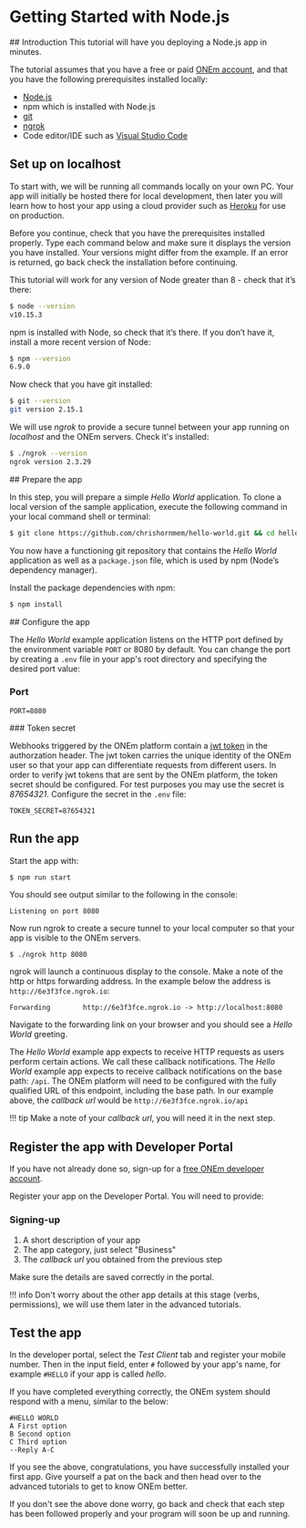 # Getting Started with Node.js

<!-- 1. Create a free [ONEm Developer Account](https://developer-portal.onem.zone/login) which requires a [Github](https://github.com/) account to login
1. Create a micro-app
<img src="/assets/create_app.jpg" width=350 style="float:right;margin-right:15px;" />

1. Setup app and user profile   
1. Clone a [Github](https://github.com/onem-developer) node.js template
1. To host your app use either [Heroku](https://heroku.com/) (online) or [ngrok](https://ngrok.com/) (local)

### Node.js templates contain

1. Node.js app folder
1. [Express](https://expressjs.com/en/starter/installing.html)
1. [PUG](https://pugjs.org/api/getting-started.html)
1. [onemsdk@latest](https://www.npmjs.com/package/onemsdk)
1. `.env` and `config.js` for port and other settings -->

<!-- Inline <img src="/assets/nodejs-new-pantone-black.png" width=50> With Reference Link -->
## Introduction
This tutorial will have you deploying a Node.js app in minutes.

The tutorial assumes that you have a free or paid [ONEm account]({{links.portal}}), and that you have the following prerequisites installed locally:

* <a href="https://nodejs.org/" target="_blank">Node.js</a>
* npm which is installed with Node.js
* <a href="https://github.com/" target="_blank">git</a>
* <a href="https://ngrok.com/download" target="_blank">ngrok</a>
* Code editor/IDE such as <a href="https://code.visualstudio.com/" target="_blank">Visual Studio Code</a>

## Set up on localhost

To start with, we will be running all commands locally on your own PC.  Your app will initially be hosted there for local development, then later you will learn how to host your app using a cloud provider such as <a href="https://https://devcenter.heroku.com/articles/getting-started-with-nodejs/" target="_blank">Heroku</a> for use on production.

Before you continue, check that you have the prerequisites installed properly. Type each command below and make sure it displays the version you have installed. Your versions might differ from the example. If an error is returned, go back check the installation before continuing.

This tutorial will work for any version of Node greater than 8 - check that it’s there:

```bash
$ node --version
v10.15.3
```

npm is installed with Node, so check that it’s there. If you don’t have it, install a more recent version of Node:

```bash
$ npm --version
6.9.0
```
Now check that you have git installed:

```bash
$ git --version
git version 2.15.1
```

We will use *ngrok* to provide a secure tunnel between your app running on *localhost* and the ONEm servers. Check it's installed:

```bash
$ ./ngrok --version
ngrok version 2.3.29
```

## Prepare the app

In this step, you will prepare a simple *Hello World* application.  To clone a local version of the sample application, execute the following command in your local command shell or terminal:

```bash
$ git clone https://github.com/chrishornmem/hello-world.git && cd hello-world
```

You now have a functioning git repository that contains the *Hello World* application as well as a `package.json` file, which is used by npm (Node’s dependency manager).

Install the package dependencies with npm:

```bash
$ npm install
```

## Configure the app

The *Hello World* example application listens on the HTTP port defined by the environment variable `PORT` or 8080 by default.  You can change the port by creating a `.env` file in your app's root directory and specifying the desired port value:

### Port
```
PORT=8080
```

### Token secret

Webhooks triggered by the ONEm platform contain a [jwt token](https://tools.ietf.org/html/rfc7519) in the authorzation header.  The jwt token carries the unique identity of the ONEm user so that your app can differentiate requests from different users.  In order to verify jwt tokens that are sent by the ONEm platform, the token secret should be configured.  For test purposes you may use the secret is *87654321*.  Configure the secret in the `.env` file:

```
TOKEN_SECRET=87654321
```

## Run the app

Start the app with:

```bash
$ npm run start
```

You should see output similar to the following in the console:

```
Listening on port 8080
```

Now run ngrok to create a secure tunnel to your local computer so that your app is visible to the ONEm servers.

```
$ ./ngrok http 8080
```

ngrok will launch a continuous display to the console.  Make a note of the http or https forwarding address.  In the example below the address is `http://6e3f3fce.ngrok.io`:

```
Forwarding        http://6e3f3fce.ngrok.io -> http://localhost:8080
```

Navigate to the forwarding link on your browser and you should see a *Hello World* greeting.

The *Hello World* example app expects to receive HTTP requests as users perform certain actions.  We call these callback notifications. The *Hello World* example app expects to receive callback notifications on the base path: `/api`.  The ONEm platform will need to be configured with the fully qualified URL of this endpoint, including the base path.  In our example above, the *callback url* would be `http://6e3f3fce.ngrok.io/api`

!!! tip
    Make a note of your *callback url*, you will need it in the next step.

## Register the app with Developer Portal

If you have not already done so, sign-up for a <a href="{{links.portal}}" target="_blank">free ONEm developer account</a>.

Register your app on the Developer Portal.  You will need to provide:

### Signing-up

1. A short description of your app
1. The app category, just select "Business"
1. The *callback url* you obtained from the previous step

Make sure the details are saved correctly in the portal.

!!! info
    Don't worry about the other app details at this stage (verbs, permissions), we will use them later in the advanced tutorials.

## Test the app

In the developer portal, select the *Test Client* tab and register your mobile number. Then in the input field, enter `#` followed by your app's name, for example `#HELLO` if your app is called *hello*.

If you have completed everything correctly, the ONEm system should respond with a menu, similar to the below:

```
#HELLO WORLD
A First option
B Second option
C Third option
--Reply A-C
```

If you see the above, congratulations, you have successfully installed your first app.  Give yourself a pat on the back and then head over to the advanced tutorials to get to know ONEm better.

If you don't see the above done worry, go back and check that each step has been followed properly and your program will soon be up and running.


